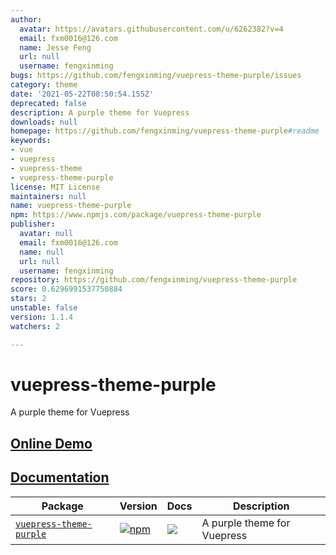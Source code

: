 ```yaml
---
author:
  avatar: https://avatars.githubusercontent.com/u/6262382?v=4
  email: fxm0016@126.com
  name: Jesse Feng
  url: null
  username: fengxinming
bugs: https://github.com/fengxinming/vuepress-theme-purple/issues
category: theme
date: '2021-05-22T08:50:54.155Z'
deprecated: false
description: A purple theme for Vuepress
downloads: null
homepage: https://github.com/fengxinming/vuepress-theme-purple#readme
keywords:
- vue
- vuepress
- vuepress-theme
- vuepress-theme-purple
license: MIT License
maintainers: null
name: vuepress-theme-purple
npm: https://www.npmjs.com/package/vuepress-theme-purple
publisher:
  avatar: null
  email: fxm0016@126.com
  name: null
  url: null
  username: fengxinming
repository: https://github.com/fengxinming/vuepress-theme-purple
score: 0.6296991537750884
stars: 2
unstable: false
version: 1.1.4
watchers: 2

---
```


# vuepress-theme-purple
A purple theme for Vuepress

## [Online Demo](https://fengxinming.github.io/vuepress-theme-purple/)

## [Documentation](packages/vuepress-theme-purple/README.md)

| Package | Version | Docs | Description |
| ------- | ------- | ---- | ----------- |
| [`vuepress-theme-purple`](packages/vuepress-theme-purple) | [![npm](https://img.shields.io/npm/v/vuepress-theme-purple.svg?style=flat-square)](https://www.npmjs.com/package/vuepress-theme-purple) | [![](https://img.shields.io/badge/API%20Docs-markdown-lightgrey.svg?style=flat-square)](packages/vuepress-theme-purple#readme) | A purple theme for Vuepress |
